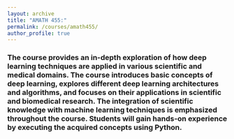 ```yaml
---
layout: archive
title: "AMATH 455:"
permalink: /courses/amath455/
author_profile: true
---
```


### The course provides an in-depth exploration of how deep learning techniques are applied in various scientific and medical domains. The course introduces basic concepts of deep learning, explores different deep learning architectures and algorithms, and focuses on their applications in scientific and biomedical research. The integration of scientific knowledge with machine learning techniques is emphasized throughout the course. Students will gain hands-on experience by executing the acquired concepts using Python.